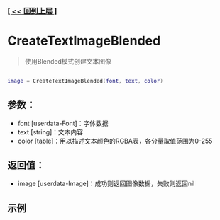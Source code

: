 ### [[ << 回到上层 ]](index.md)

# CreateTextImageBlended

> 使用Blended模式创建文本图像

```lua

image = CreateTextImageBlended(font, text, color)

```

## 参数：

+ font [userdata-Font]：字体数据
+ text [string]：文本内容
+ color [table]：用以描述文本颜色的RGBA表，各分量取值范围为0-255

## 返回值：

+ image [userdata-Image]：成功则返回图像数据，失败则返回nil

## 示例

```lua

```